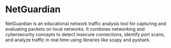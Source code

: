 # NetGuardian
NetGuardian is an educational network traffic analysis tool for capturing and evaluating packets on local networks. It combines networking and cybersecurity concepts to detect insecure connections, identify port scans, and analyze traffic in real time using libraries like scapy and pyshark.
